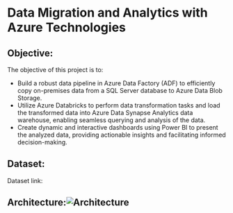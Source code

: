 # Data Migration and Analytics with Azure Technologies

## Objective: 
The objective of this project is to:

- Build a robust data pipeline in Azure Data Factory (ADF) to efficiently copy on-premises data from a SQL Server database to Azure Data Blob Storage.
- Utilize Azure Databricks to perform data transformation tasks and load the transformed data into Azure Data Synapse Analytics data warehouse, enabling seamless querying and analysis of the data.
- Create dynamic and interactive dashboards using Power BI to present the analyzed data, providing actionable insights and facilitating informed decision-making.

## Dataset:
Dataset link:

## Architecture:![Architecture](https://github.com/NileshMandal/Data-Migration-and-Analytics-with-Azure-Technologies/assets/68818014/959ff431-7155-4497-b6f5-dafbdbc16b02)



